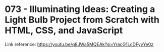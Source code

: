 # 073 - Illuminating Ideas: Creating a Light Bulb Project from Scratch with HTML, CSS, and JavaScript

Link reference: https://youtu.be/q8JWa5MQEAk?si=YracG1LcDFyyYe0z
